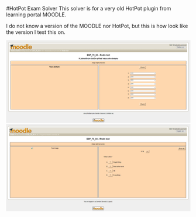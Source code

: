 #HotPot Exam Solver 
This solver is for a very old HotPot plugin from learning portal MOODLE.

I do not know a version of the MOODLE nor HotPot, but this is how look like the version I test this on.

<img src="https://raw.githubusercontent.com/ingui-n/moodle-solver/master/supported-web0.jpg" alt="Supported page" width="600px"/>
<img src="https://raw.githubusercontent.com/ingui-n/moodle-solver/master/supported-web1.jpg" alt="Supported page" width="600px"/>
